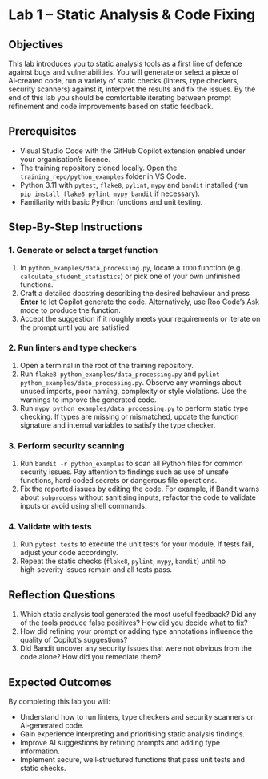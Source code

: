 # Lab 1 – Static Analysis & Code Fixing

## Objectives

This lab introduces you to static analysis tools as a first line of defence against bugs and vulnerabilities.  You will generate or select a piece of AI‑created code, run a variety of static checks (linters, type checkers, security scanners) against it, interpret the results and fix the issues.  By the end of this lab you should be comfortable iterating between prompt refinement and code improvements based on static feedback.

## Prerequisites

* Visual Studio Code with the GitHub Copilot extension enabled under your organisation’s licence.
* The training repository cloned locally.  Open the `training_repo/python_examples` folder in VS Code.
* Python 3.11 with `pytest`, `flake8`, `pylint`, `mypy` and `bandit` installed (run `pip install flake8 pylint mypy bandit` if necessary).
* Familiarity with basic Python functions and unit testing.

## Step‑By‑Step Instructions

### 1. Generate or select a target function

1. In `python_examples/data_processing.py`, locate a `TODO` function (e.g. `calculate_student_statistics`) or pick one of your own unfinished functions.
2. Craft a detailed docstring describing the desired behaviour and press **Enter** to let Copilot generate the code.  Alternatively, use Roo Code’s Ask mode to produce the function.
3. Accept the suggestion if it roughly meets your requirements or iterate on the prompt until you are satisfied.

### 2. Run linters and type checkers

1. Open a terminal in the root of the training repository.
2. Run `flake8 python_examples/data_processing.py` and `pylint python_examples/data_processing.py`.  Observe any warnings about unused imports, poor naming, complexity or style violations.  Use the warnings to improve the generated code.
3. Run `mypy python_examples/data_processing.py` to perform static type checking.  If types are missing or mismatched, update the function signature and internal variables to satisfy the type checker.

### 3. Perform security scanning

1. Run `bandit -r python_examples` to scan all Python files for common security issues.  Pay attention to findings such as use of unsafe functions, hard‑coded secrets or dangerous file operations.
2. Fix the reported issues by editing the code.  For example, if Bandit warns about `subprocess` without sanitising inputs, refactor the code to validate inputs or avoid using shell commands.

### 4. Validate with tests

1. Run `pytest tests` to execute the unit tests for your module.  If tests fail, adjust your code accordingly.
2. Repeat the static checks (`flake8`, `pylint`, `mypy`, `bandit`) until no high‑severity issues remain and all tests pass.

## Reflection Questions

1. Which static analysis tool generated the most useful feedback?  Did any of the tools produce false positives?  How did you decide what to fix?
2. How did refining your prompt or adding type annotations influence the quality of Copilot’s suggestions?
3. Did Bandit uncover any security issues that were not obvious from the code alone?  How did you remediate them?

## Expected Outcomes

By completing this lab you will:

* Understand how to run linters, type checkers and security scanners on AI‑generated code.
* Gain experience interpreting and prioritising static analysis findings.
* Improve AI suggestions by refining prompts and adding type information.
* Implement secure, well‑structured functions that pass unit tests and static checks.